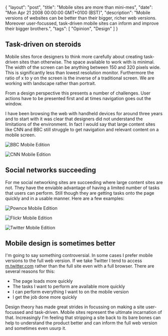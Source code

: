 {
  "layout": "post",
  "title": "Mobile sites are more than mini-mes",
  "date": "Mon Apr 21 2008 00:00:00 GMT+0100 (BST)",
  "description": "Mobile versions of websites can be better than their bigger, richer web versions. Moreover user-focussed, task-driven mobile sites can inform and improve their bigger brothers.",
  "tags": [
    "Opinion",
    "Design"
  ]
}

## Task-driven on steroids

Mobile sites force designers to think more carefully about creating task-driven sites than otherwise. The space available to work with is minimal. The width of the screen can be anything between 150 and 320 pixels wide. This is significantly less than lowest resolution monitor. Furthermore the ratio of x to y on the screen is the inverse of a traditional screen. We are working with landscape rather than portrait.

From a design perspective this presents a number of challenges. User actions have to be presented first and at times navigation goes out the window. 

I have been browsing the web with handheld devices for around three years and to start with it was clear that designers did not understand the limitations of the environment. In fact I would say that large content sites like CNN and BBC still struggle to get navigation and relevant content on a mobile screen.

![BBC Mobile Edition][1] 

![CNN Mobile Edition][2] 

## Social networks succeeding

For me social networking sites are succeeding where large content sites are not. They have the enviable advantage of having a limited number of tasks that users can perform. Still though they are getting tasks onto the page quickly and in a usable manner. Here are a few examples:

![Pownce Mobile Edition][3] 

![Flickr Mobile Edition][4] 

![Twitter Mobile Edition][5] 

## Mobile design is sometimes better

I'm going to say something controversial. In some cases I prefer mobile versions to the full web version. If we take Twitter I tend to access [m.twitter.com][6] rather than the full site even with a full browser. There are several reasons for this:

* The page loads more quickly
* The tasks I want to perform are available more quickly
* I can perform everything I want to on the mobile version
* I get the job done more quickly

Design theory has made great strides in focussing on making a site user-focussed and task-driven. Mobile sites represent the ultimate incarnation of that. Increasingly I'm feeling that stripping a site back to its bare bones can help to understand the product better and can inform the full web version and sometimes even usurp it.

 [1]: http://shapeshed.com/images/articles/bbc.jpg
 [2]: http://shapeshed.com/images/articles/cnn.jpg
 [3]: http://shapeshed.com/images/articles/pownce.jpg
 [4]: http://shapeshed.com/images/articles/flickr.jpg
 [5]: http://shapeshed.com/images/articles/twitter.jpg
 [6]: http://m.twitter.com/
